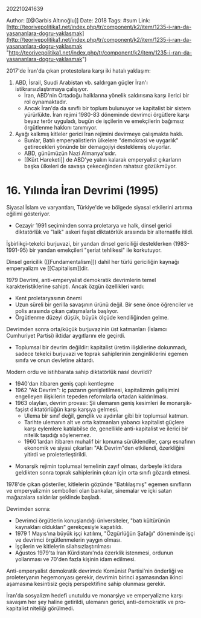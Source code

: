 202210241639

Author: [[@Garbis Altınoğlu]]
Date: 2018
Tags: #sum
Link: [http://teorivepolitika1.net/index.php/tr/component/k2/item/1235-i-ran-da-yasananlara-dogru-yaklasmak](http://teorivepolitika1.net/index.php/tr/component/k2/item/1235-i-ran-da-yasananlara-dogru-yaklasmak "http://teorivepolitika1.net/index.php/tr/component/k2/item/1235-i-ran-da-yasananlara-dogru-yaklasmak")

2017'de İran'da çıkan protestolara karşı iki hatalı yaklaşım:
1. ABD, İsrail, Suudi Arabistan vb. saldırgan güçler İran'ı istikrarsızlaştırmaya çalışıyor.
	- İran, ABD'nin Ortadoğu halklarına yönelik saldırısına karşı ilerici bir rol oynamaktadır.
	- Ancak İran'da da sınıflı bir toplum bulunuyor ve kapitalist bir sistem yürürlükte. İran rejimi 1980-83 döneminde devrimci örgütlere karşı beyaz terör uyguladı, bugün de işçilerin ve emekçilerin bağımsız örgütlenme hakkını tanımıyor.
2. Ayağı kalkmış kitleler gerici İran rejimini devirmeye çalışmakta haklı.
	- Bunlar, Batılı emperyalistlerin ülkelere "demokrasi ve uygarlık" getirecekleri yönünde bir demagojiyi desteklemiş oluyorlar.
	- ABD, günümüzün Nazi Almanya'sıdır.
	- [[Kürt Hareketi]] de ABD'ye yakın kalarak emperyalist çıkarların başka ülkeleri de savaşa çekeceğinden rahatsız gözükmüyor.

# 16. Yılında İran Devrimi (1995)

Siyasal İslam ve varyantları, Türkiye'de ve bölgede siyasal etkilerini artırma eğilimi gösteriyor.
- Cezayir 1991 seçiminden sonra proletarya ve halk, dinsel gerici diktatörlük ve "laik" askeri faşist diktatörlük arasında bir alternatife itildi.

İşbirlikçi-tekelci burjuvazi, bir yandan dinsel gericiliği desteklerken (1983-1991-95) bir yandan emekçileri "şeriat tehlikesi" ile korkutuyor.

Dinsel gericilik ([[Fundamentalism]]) dahil her türlü gericiliğin kaynağı emperyalizm ve [[Capitalism]]dir.

1979 Devrimi, anti-emperyalist demokratik devrimlerin temel karakteristiklerine sahipti. Ancak özgün özellikleri vardı:
- Kent proletaryasının önemi
- Uzun süreli bir gerilla savaşının ürünü değil. Bir sene önce öğrenciler ve polis arasında çıkan çatışmalarla başlıyor.
- Örgütlenme düzeyi düşük, büyük ölçüde kendiliğinden gelme.

Devrimden sonra orta/küçük burjuvazinin üst katmanları (İslamcı Cumhuriyet Partisi) iktidar aygıtlarını ele geçirdi.
- Toplumsal bir devrim değildir: kapitalist üretim ilişkilerine dokunmadı, sadece tekelci burjuvazi ve toprak sahiplerinin zenginliklerini egemen sınıfa ve onun devletine aktardı.

Modern ordu ve istihbarata sahip diktatörlük nasıl devrildi?
- 1940'dan itibaren geniş çaplı kentleşme
- 1962 "Ak Devrim": iç pazarın genişletilmesi, kapitalizmin gelişimini engelleyen ilişkilerin tepeden reformlarla ortadan kaldırılması.
- 1963 olayları, devrim provası: Şii ulemanın geniş kesimleri ile monarşik-faşist diktatörlüğün karşı karşıya gelmesi.
	* Ulema bir sınıf değil, gençlik ve aydınlar gibi bir toplumsal katman.
	- Tarihte ulemanın alt ve orta katmanları yabancı kapitalist güçlere karşı eylemlere katılabilse de, genellikle anti-kapitalist ve ilerici bir nitelik taşıdığı söylenemez.
	- 1960'lardan itibaren muhalif bir konuma sürüklendiler, çarşı esnafının ekonomik ve siyasi çıkarları "Ak Devrim"den etkilendi, özerkliğini yitirdi ve proleterleştirildi.
* Monarşik rejimin toplumsal temelinin zayıf olması, darbeyle iktidara geldikten sonra toprak sahiplerinin çıkarı için orta sınıfı gözardı etmesi.

1978'de çıkan gösteriler, kitlelerin gözünde "Batılılaşmış" egemen sınıfların ve emperyalizmin sembolleri olan bankalar, sinemalar ve içki satan mağazalara saldırılar şeklinde başladı.

Devrimden sonra:
- Devrimci örgütlerin konuşlandığı üniversiteler, "batı kültürünün kaynakları oldukları" gerekçesiyle kapatıldı.
- 1979 1 Mayıs'ına büyük işçi katılımı, "Özgürlüğün Şafağı" döneminde işçi ve devrimci örgütlenmelerin yaygın olması.
- İşçilerin ve kitlelerin silahsızlaştırılması
- Ağustos 1979'ta İran Kürdistanı'nda özerklik istenmesi, ordunun yollanması ve 70'den fazla kişinin idam edilmesi.

Anti-emperyalist demokratik devrimde Komünist Partisi'nin önderliği ve proleteryanın hegemonyası gerekir, devrimin birinci aşamasından ikinci aşamasına kesintisiz geçiş perspektifine sahip olunması gerekir.

İran'da sosyalizm hedefi unutuldu ve monarşiye ve emperyalizme karşı savaşım her şey haline getirildi, ulemanın gerici, anti-demokratik ve pro-kapitalist niteliği görülmedi.